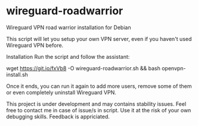 # wireguard-roadwarrior
Wireguard VPN road warrior installation for Debian

This script will let you setup your own VPN server, even if you haven't used Wireguard VPN before.

Installation
Run the script and follow the assistant:

wget https://git.io/fxVb8 -O wireguard-roadwarrior.sh && bash openvpn-install.sh

Once it ends, you can run it again to add more users, remove some of them or even completely uninstall Wireguard VPN.

This project is under development and may contains stability issues. Feel free to contact me in case of issue/s in script.
Use it at the risk of your own debugging skills.
Feedback is appriciated.